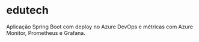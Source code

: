 # edutech
Aplicação Spring Boot com deploy no Azure DevOps e métricas com Azure Monitor, Prometheus e Grafana.
